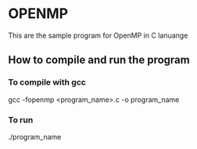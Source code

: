 # OPENMP
This are the sample program for OpenMP in C lanuange 

## How to compile and run the program
### To compile with gcc
gcc -fopenmp <program_name>.c -o program_name

### To run 
./program_name
